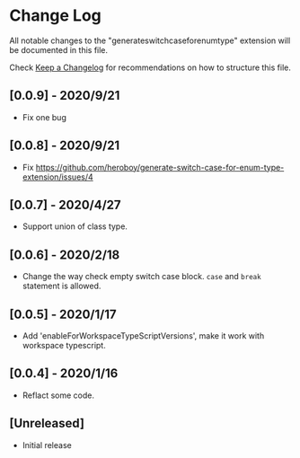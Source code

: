 # Change Log

All notable changes to the "generateswitchcaseforenumtype" extension will be documented in this file.

Check [Keep a Changelog](http://keepachangelog.com/) for recommendations on how to structure this file.
## [0.0.9] - 2020/9/21
- Fix one bug

## [0.0.8] - 2020/9/21
- Fix https://github.com/heroboy/generate-switch-case-for-enum-type-extension/issues/4

## [0.0.7]  - 2020/4/27
- Support union of class type.

## [0.0.6]  - 2020/2/18
- Change the way check empty switch case block. `case` and `break` statement is allowed.

## [0.0.5] - 2020/1/17
- Add 'enableForWorkspaceTypeScriptVersions', make it work with workspace typescript.

## [0.0.4] - 2020/1/16
- Reflact some code.

## [Unreleased]

- Initial release